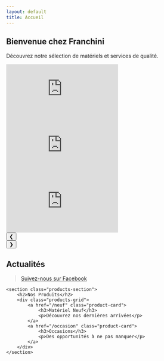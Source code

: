 ```yaml
---
layout: default
title: Accueil
---
```


<section class="welcome-section">
    <h1>Bienvenue chez Franchini</h1>
    <p>Découvrez notre sélection de matériels et services de qualité.</p>
</section>

<!-- Carrousel de vidéos YouTube -->
<section class="video-carousel">
    <div class="video-carousel-container">
        <div class="video-wrapper">
            <iframe src="https://www.youtube.com/embed/j_EeGikCEt8" frameborder="0" allowfullscreen></iframe>
        </div>
        <div class="video-wrapper">
            <iframe src="https://www.youtube.com/embed/sC4AXwDOFew" frameborder="0" allowfullscreen></iframe>
        </div>
        <div class="video-wrapper">
            <iframe src="https://www.youtube.com/embed/H3gApB9cgoo" frameborder="0" allowfullscreen></iframe>
        </div>
    </div>
    <div class="carousel-controls">
        <button class="carousel-prev">❮</button>
        <div class="carousel-dots">
            <span class="dot active"></span>
            <span class="dot"></span>
            <span class="dot"></span>
        </div>
        <button class="carousel-next">❯</button>
    </div>
</section>

<div class="content-sections">
    <section class="news-section">
        <h2>Actualités</h2>
        <div class="fb-page" 
             data-href="https://www.facebook.com/profile.php?id=61573705277749" 
             data-tabs="timeline" 
             data-width="" 
             data-height="400" 
             data-small-header="false" 
             data-adapt-container-width="true" 
             data-hide-cover="false" 
             data-show-facepile="false">
            <blockquote cite="https://www.facebook.com/profile.php?id=61573705277749" class="fb-xfbml-parse-ignore">
                <a href="https://www.facebook.com/profile.php?id=61573705277749">Suivez-nous sur Facebook</a>
            </blockquote>
        </div>
    </section>

    <section class="products-section">
        <h2>Nos Produits</h2>
        <div class="products-grid">
            <a href="/neuf" class="product-card">
                <h3>Matériel Neuf</h3>
                <p>Découvrez nos dernières arrivées</p>
            </a>
            <a href="/occasion" class="product-card">
                <h3>Occasions</h3>
                <p>Des opportunités à ne pas manquer</p>
            </a>
        </div>
    </section>
</div>
